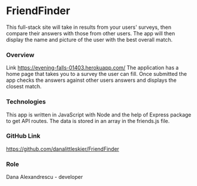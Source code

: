 # FriendFinder

This full-stack site will take in results from your users' surveys, then compare their answers with those from other users. The app will then display the name and picture of the user with the best overall match.

### Overview

Link https://evening-falls-01403.herokuapp.com/
The application has a home page that takes you to a survey the user can fill.  Once submitted the app checks the answers against other users answers and displays the closest match.  

### Technologies

This app is written in JavaScript with Node and the help of Express package to get API routes.
The data is stored in an array in the friends.js file.

### GitHub Link

https://github.com/danalittleskier/FriendFinder

### Role

Dana Alexandrescu - developer